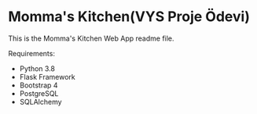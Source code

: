 # Momma's Kitchen(VYS Proje Ödevi)

This is the Momma's Kitchen Web App readme file.

Requirements:

* Python 3.8
* Flask Framework
* Bootstrap 4
* PostgreSQL
* SQLAlchemy
